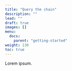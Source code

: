 ```yaml
---
title: "Query the chain"
description: ""
lead: ""
draft: true
images: []
menu:
  docs:
    parent: "getting-started"
weight: 130
toc: true
---
```


Lorem ipsum.

